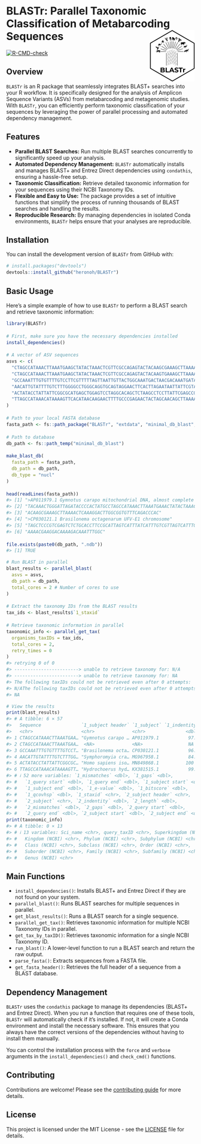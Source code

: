 
<!-- README.md is generated from README.Rmd. Please edit that file -->

# BLASTr: Parallel Taxonomic Classification of Metabarcoding Sequences <a href="https://heronoh.github.io/BLASTr/"><img src="man/figures/logo.png" align="right" height="138" alt="BLASTr website" /></a>

<!-- badges: start -->

[![R-CMD-check](https://github.com/heronoh/BLASTr/actions/workflows/R-CMD-check.yaml/badge.svg)](https://github.com/heronoh/BLASTr/actions/workflows/R-CMD-check.yaml)
<!-- [![CRAN status](https://www.r-pkg.org/badges/version/BLASTr)](https://CRAN.R-project.org/package=BLASTr) -->
<!-- badges: end -->

## Overview

`BLASTr` is an R package that seamlessly integrates BLAST+ searches into
your R workflow. It is specifically designed for the analysis of
Amplicon Sequence Variants (ASVs) from metabarcoding and metagenomic
studies. With `BLASTr`, you can efficiently perform taxonomic
classification of your sequences by leveraging the power of parallel
processing and automated dependency management.

## Features

- **Parallel BLAST Searches:** Run multiple BLAST searches concurrently
  to significantly speed up your analysis.
- **Automated Dependency Management:** `BLASTr` automatically installs
  and manages BLAST+ and Entrez Direct dependencies using `condathis`,
  ensuring a hassle-free setup.
- **Taxonomic Classification:** Retrieve detailed taxonomic information
  for your sequences using their NCBI Taxonomy IDs.
- **Flexible and Easy to Use:** The package provides a set of intuitive
  functions that simplify the process of running thousands of BLAST
  searches and handling the results.
- **Reproducible Research:** By managing dependencies in isolated Conda
  environments, `BLASTr` helps ensure that your analyses are
  reproducible.

## Installation

You can install the development version of `BLASTr` from GitHub with:

``` r
# install.packages("devtools")
devtools::install_github("heronoh/BLASTr")
```

## Basic Usage

Here’s a simple example of how to use `BLASTr` to perform a BLAST search
and retrieve taxonomic information:

``` r
library(BLASTr)

# First, make sure you have the necessary dependencies installed
install_dependencies()

# A vector of ASV sequences
asvs <- c(
  "CTAGCCATAAACTTAAATGAAGCTATACTAAACTCGTTCGCCAGAGTACTACAAGCGAAAGCTTAAAACTCATAGGACTTGGCGGTGTTTCAGACCCAC",
  "CTAGCCATAAACTTAAATGAAGCTATACTAAACTCGTTCGCCAGAGTACTACAAGTGAAAGCTTAAAACTCATAGGACTTGGCGGTGTTTCAGACCCAC",
  "GCCAAATTTGTGTTTTGTCCTTCGTTTTTAGTTAATTGTTACTGGCAAATGACTAACGACAAATGATAAATTACTAATAC",
  "AACATTGTATTTTGTCTTTGGGGCCTGGGCAGGTGCAGTAGGAACTTCACTTAGAATAATTATTCGTACTGAGCTTGGGCATCCAGGAAGACTTATCGGGGATGATCAAATCTATAATGTAATTGTTACAGCACATGCATTTGTGATAATTTTTTTTATAGTAATACCTATTATGATT",
  "ACTATACCTATTATTCGGCGCATGAGCTGGAGTCCTAGGCACAGCTCTAAGCCTCCTTATTCGAGCCGAGCTGGGCCAGCCAGGCAACCTTCTAGGTAACGACCACATCTACAACGTTATCGTCACAGCCCATGCATTTGTAATAATCTTCTTCATAGTAATACCCATCATAATCGGAGGCTTTGGCAACTGACTAGTTCCCCTAATAATCGGTGCCCCCGATATG",
  "TTAGCCATAAACATAAAAGTTCACATAACAAGAACTTTTGCCCGAGAACTACTAGCAACAGCTTAAAACTCAAAGGACTTGGCGGTGCTTTATATCCAC"
)

# Path to your local FASTA database
fasta_path <- fs::path_package("BLASTr", "extdata", "minimal_db_blast", ext = "fasta")

# Path to database
db_path <- fs::path_temp("minimal_db_blast")

make_blast_db(
  fasta_path = fasta_path,
  db_path = db_path,
  db_type = "nucl"
)

head(readLines(fasta_path))
#> [1] ">AP011979.1 Gymnotus carapo mitochondrial DNA, almost complete genome"           
#> [2] "TACAAACTGGGATTAGATACCCCACTATGCCTAGCCATAAACTTAAATGAAACTATACTAAACTCATTCGCCAGAGTACT"
#> [3] "ACAAGCGAAAGCTTAAAACTCAAAGGACTTGGCGGTGTTTCAGACCCAC"                               
#> [4] ">CP030121.1 Brasilonema octagenarum UFV-E1 chromosome"                           
#> [5] "TAGCTCCCGTCGAGTCTCTGCACCTTCCGCATTAGTCATTTATCATTTGTCGTTAGTCATTTGCTAGTAACAATTAACTA"
#> [6] "AAAACGAAGGACAAAAGACAAATTTGGC"

file.exists(paste0(db_path, ".ndb"))
#> [1] TRUE
```

``` r
# Run BLAST in parallel
blast_results <- parallel_blast(
  asvs = asvs,
  db_path = db_path,
  total_cores = 2 # Number of cores to use
)

# Extract the taxonomy IDs from the BLAST results
tax_ids <- blast_results$`1_staxid`

# Retrieve taxonomic information in parallel
taxonomic_info <- parallel_get_tax(
  organisms_taxIDs = tax_ids,
  total_cores = 2,
  retry_times = 0
)
#> retrying 0 of 0
#> ------------------------> unable to retrieve taxonomy for: N/A   
#> ------------------------> unable to retrieve taxonomy for: NA    
#> The following taxIDs could not be retrieved even after 0 attempts:
#> N/AThe following taxIDs could not be retrieved even after 0 attempts:
#> NA
```

``` r
# View the results
print(blast_results)
#> # A tibble: 6 × 57
#>   Sequence               `1_subject header` `1_subject` `1_indentity` `1_length`
#>   <chr>                  <chr>              <chr>               <dbl>      <dbl>
#> 1 CTAGCCATAAACTTAAATGAA… "Gymnotus carapo … AP011979.1           97.0         99
#> 2 CTAGCCATAAACTTAAATGAA…  <NA>              <NA>                 NA           NA
#> 3 GCCAAATTTGTGTTTTGTCCT… "Brasilonema octa… CP030121.1           96.2         78
#> 4 AACATTGTATTTTGTCTTTGG… "Symphoromyia cra… MG967958.1           84.9        179
#> 5 ACTATACCTATTATTCGGCGC… "Homo sapiens iso… MN849868.1          100          226
#> 6 TTAGCCATAAACATAAAAGTT… "Hydrochoerus hyd… KX381515.1           99.0         99
#> # ℹ 52 more variables: `1_mismatches` <dbl>, `1_gaps` <dbl>,
#> #   `1_query start` <dbl>, `1_query end` <dbl>, `1_subject start` <dbl>,
#> #   `1_subject end` <dbl>, `1_e-value` <dbl>, `1_bitscore` <dbl>,
#> #   `1_qcovhsp` <dbl>, `1_staxid` <chr>, `2_subject header` <chr>,
#> #   `2_subject` <chr>, `2_indentity` <dbl>, `2_length` <dbl>,
#> #   `2_mismatches` <dbl>, `2_gaps` <dbl>, `2_query start` <dbl>,
#> #   `2_query end` <dbl>, `2_subject start` <dbl>, `2_subject end` <dbl>, …
print(taxonomic_info)
#> # A tibble: 0 × 13
#> # ℹ 13 variables: Sci_name <chr>, query_taxID <chr>, Superkingdom (NCBI) <chr>,
#> #   Kingdom (NCBI) <chr>, Phylum (NCBI) <chr>, Subphylum (NCBI) <chr>,
#> #   Class (NCBI) <chr>, Subclass (NCBI) <chr>, Order (NCBI) <chr>,
#> #   Suborder (NCBI) <chr>, Family (NCBI) <chr>, Subfamily (NCBI) <chr>,
#> #   Genus (NCBI) <chr>
```

## Main Functions

- `install_dependencies()`: Installs BLAST+ and Entrez Direct if they
  are not found on your system.
- `parallel_blast()`: Runs BLAST searches for multiple sequences in
  parallel.
- `get_blast_results()`: Runs a BLAST search for a single sequence.
- `parallel_get_tax()`: Retrieves taxonomic information for multiple
  NCBI Taxonomy IDs in parallel.
- `get_tax_by_taxID()`: Retrieves taxonomic information for a single
  NCBI Taxonomy ID.
- `run_blast()`: A lower-level function to run a BLAST search and return
  the raw output.
- `parse_fasta()`: Extracts sequences from a FASTA file.
- `get_fasta_header()`: Retrieves the full header of a sequence from a
  BLAST database.

## Dependency Management

`BLASTr` uses the `condathis` package to manage its dependencies (BLAST+
and Entrez Direct). When you run a function that requires one of these
tools, `BLASTr` will automatically check if it’s installed. If not, it
will create a Conda environment and install the necessary software. This
ensures that you always have the correct versions of the dependencies
without having to install them manually.

You can control the installation process with the `force` and `verbose`
arguments in the `install_dependencies()` and `check_cmd()` functions.

## Contributing

Contributions are welcome! Please see the [contributing
guide](.github/CONTRIBUTING.md) for more details.

## License

This project is licensed under the MIT License - see the
[LICENSE](LICENSE) file for details.
